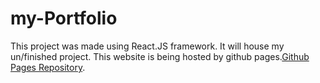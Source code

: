 # my-Portfolio

This project was made using React.JS framework.
It will house my un/finished project.
This website is being hosted by github pages.[Github Pages Repository](https://github.com/tschaub/gh-pages).
